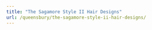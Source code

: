 ```yaml
---
title: "The Sagamore Style II Hair Designs"
url: /queensbury/the-sagamore-style-ii-hair-designs/
---
```

